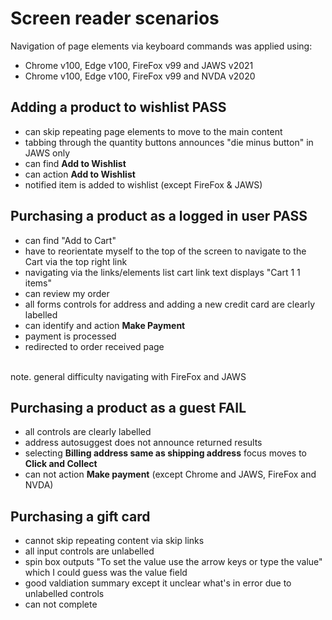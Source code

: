 # Screen reader scenarios
Navigation of page elements via keyboard commands was applied using:

- Chrome v100, Edge v100, FireFox v99 and JAWS v2021
- Chrome v100, Edge v100, FireFox v99 and NVDA v2020

## Adding a product to wishlist **PASS**
- can skip repeating page elements to move to the main content
- tabbing through the quantity buttons announces "die minus button" in JAWS only
- can find **Add to Wishlist**
- can action **Add to Wishlist**
- notified item is added to wishlist (except FireFox & JAWS)
## Purchasing a product as a logged in user **PASS**
- can find "Add to Cart"
- have to reorientate myself to the top of the screen to navigate to the Cart via the top right link
- navigating via the links/elements list cart link text displays "Cart 1 1 items"
- can review my order
- all forms controls for address and adding a new credit card are clearly labelled
- can identify and action **Make Payment**
- payment is processed
- redirected to order received page

<br>note. general difficulty navigating with FireFox and JAWS
## Purchasing a product as a guest **FAIL**
- all controls are clearly labelled
- address autosuggest does not announce returned results
- selecting **Billing address same as shipping address** focus moves to **Click and Collect**
- can not action **Make payment** (except Chrome and JAWS, FireFox and NVDA)
## Purchasing a gift card
- cannot skip repeating content via skip links
- all input controls are unlabelled
- spin box outputs "To set the value use the arrow keys or type the value" which I could guess was the value field
- good valdiation summary except it unclear what's in error due to unlabelled controls
- can not complete
